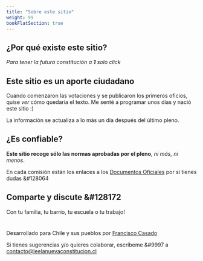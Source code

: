 ```yaml
---
title: "Sobre este sitio"
weight: 99
bookFlatSection: true
---
```

## ¿Por qué existe este sitio?
*Para tener la futura constitución a **1** solo click*

## Este sitio es un aporte ciudadano
Cuando comenzaron las votaciones y se publicaron los primeros oficios, quise *ver* cómo quedaría el texto. Me senté a programar unos días y nació este sitio :)

La información se actualiza a lo más un día después del último pleno.


## ¿Es confiable?
**Este sitio recoge sólo las normas aprobadas por el pleno**, *ni más, ni menos*. 

En cada comisión están los enlaces a los [Documentos Oficiales](https://www.chileconvencion.cl/documentos/) por si tienes dudas &#128064


## Comparte y discute &#128172
Con tu familia, tu barrio, tu escuela o tu trabajo!












# 
Desarrollado para Chile y sus pueblos por [Francisco Casado](https://github.com/FranciscoCasado/)

Si tienes sugerencias y/o quieres colaborar, escríbeme &#9997 a [contacto@leelanuevaconstitucion.cl](mailto:contacto@leelanuevaconstitucion.cl)
